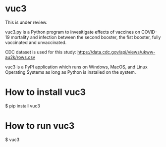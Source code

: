 # vuc3
This is under review.

vuc3.py is a Python program to invesitigate effects of vaccines on COVID-19 mortality and infection between the second booster, the fist booster, fully vaccinated and unvaccinated.

CDC dataset is used for this study:
https://data.cdc.gov/api/views/ukww-au2k/rows.csv

vuc3 is a PyPI application which runs on Windows, MacOS, and Linux Operating Systems
as long as Python is installed on the system.

# How to install vuc3
$ pip install vuc3

# How to run vuc3
$ vuc3
